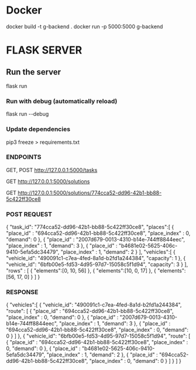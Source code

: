 # Docker
docker build -t g-backend .
docker run -p 5000:5000 g-backend

# FLASK SERVER

## Run the server
flask run

### Run with debug (automatically reload)
flask run --debug

### Update dependencies

pip3 freeze > requirements.txt

### ENDPOINTS

GET, POST
http://127.0.0.1:5000/tasks

GET
http://127.0.0.1:5000/solutions

GET
http://127.0.0.1:5000/solutions/774cca52-dd96-42b1-bb88-5c422ff30ce8

### POST REQUEST

{
    "task_id": "774cca52-dd96-42b1-bb88-5c422ff30ce8",
    "places":[
        {
            "place_id" : "694cca52-dd96-42b1-bb88-5c422ff30ce8",
            "place_index" : 0,
            "demand": 0
        },
        {
            "place_id" : "2007d679-0013-4310-b14e-744ff8844eec",
            "place_index" : 1,
            "demand": 3
        },
        {
            "place_id" : "b4681e02-5625-406c-9410-5efa5dc34479",
            "place_index" : 1,
            "demand": 2
        }
    ],
    "vehicles":[
        {
            "vehicle_id": "490091c1-c7ea-4fed-8a1d-b2fd1a244384",
            "capacity": 1
        },
        {
            "vehicle_id": "6bfb00e5-fd53-4d95-97d7-15058c5f1d94",
            "capacity": 3
        }
    ],
    "rows" : [
        {
            "elements":[0, 10, 56]
        },
        {
            "elements":[10, 0, 17]
        },
        {
            "elements":[56, 17, 0]
        }
    ]
}
### RESPONSE

{
    "vehicles":[
         {
            "vehicle_id": "490091c1-c7ea-4fed-8a1d-b2fd1a244384",
            "route": [
                {
                    "place_id" : "694cca52-dd96-42b1-bb88-5c422ff30ce8",
                    "place_index" : 0,
                    "demand": 0
                },
                {
                    "place_id" : "2007d679-0013-4310-b14e-744ff8844eec",
                    "place_index" : 1,
                    "demand": 3
                },
                {
                    "place_id" : "694cca52-dd96-42b1-bb88-5c422ff30ce8",
                    "place_index" : 0,
                    "demand": 0
                }
            ]
        },
        {
            "vehicle_id": "6bfb00e5-fd53-4d95-97d7-15058c5f1d94",
            "route": [
                {
                    "place_id" : "694cca52-dd96-42b1-bb88-5c422ff30ce8",
                    "place_index" : 0,
                    "demand": 0
                },
                {
                    "place_id" : "b4681e02-5625-406c-9410-5efa5dc34479",
                    "place_index" : 1,
                    "demand": 2
                },
                {
                    "place_id" : "694cca52-dd96-42b1-bb88-5c422ff30ce8",
                    "place_index" : 0,
                    "demand": 0
                }
            ]
        }
    ]
}